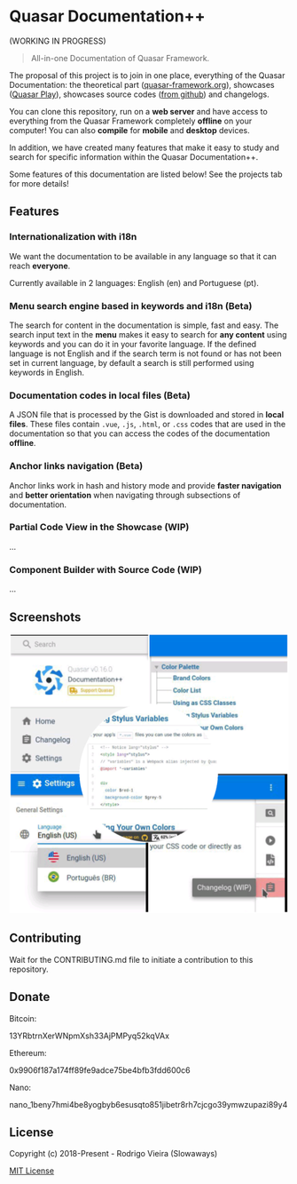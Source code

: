 # Quasar Documentation++
(WORKING IN PROGRESS)

> All-in-one Documentation of Quasar Framework.

The proposal of this project is to join in one place, everything of the Quasar Documentation: the theoretical part ([quasar-framework.org](https://quasar-framework.org/ "quasar-framework.org")), showcases ([Quasar Play](https://quasar-framework.org/quasar-play/android/index.html#/showcase "Quasar Play")),  showcases source codes ([from github](https://github.com/quasarframework/quasar-play/tree/dev/src/pages/showcase "from github")) and changelogs.

You can clone this repository, run on a **web server** and have access to everything from the Quasar Framework completely **offline** on your computer!
You can also **compile** for **mobile** and **desktop** devices.

In addition, we have created many features that make it easy to study and search for specific information within the Quasar Documentation++.

Some features of this documentation are listed below!
See the projects tab for more details!

## Features
### Internationalization with i18n
We want the documentation to be available in any language so that it can reach **everyone**.

Currently available in 2 languages: English (en) and Portuguese (pt).

### Menu search engine based in keywords and i18n (Beta)
The search for content in the documentation is simple, fast and easy.
The search input text in the **menu** makes it easy to search for **any content** using keywords and you can do it in your favorite language.
If the defined language is not English and if the search term is not found or has not been set in current language, by default a search is still performed using keywords in English.

### Documentation codes in local files (Beta)
A JSON file that is processed by the Gist is downloaded and stored in **local files**. These files contain `.vue`, `.js`, `.html`, or `.css` codes that are used in the documentation so that you can access the codes of the documentation **offline**.

### Anchor links navigation (Beta)
Anchor links work in hash and history mode and provide **faster navigation** and **better orientation** when navigating through subsections of documentation.

### Partial Code View in the Showcase (WIP)
...

### Component Builder with Source Code (WIP)
...

## Screenshots
![Change Log](src/assets/screenshot/general.png)

## Contributing
Wait for the CONTRIBUTING.md file to initiate a contribution to this repository.

## Donate
Bitcoin:

13YRbtrnXerWNpmXsh33AjPMPyq52kqVAx

Ethereum:

0x9906f187a174ff89fe9adce75be4bfb3fdd600c6

Nano:

nano_1beny7hmi4be8yogbyb6esusqto851jibetr8rh7cjcgo39ymwzupazi89y4

## License
Copyright (c) 2018-Present - Rodrigo Vieira (Slowaways)

[MIT License](http://en.wikipedia.org/wiki/MIT_License)
